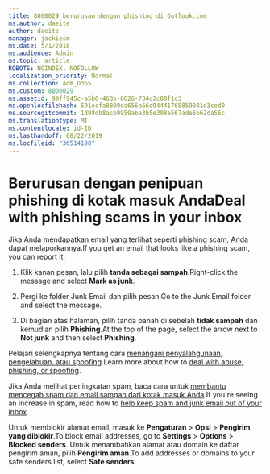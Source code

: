 ```yaml
---
title: 8000029 berurusan dengan phishing di Outlook.com
ms.author: daeite
author: daeite
manager: jackiesm
ms.date: 5/1/2018
ms.audience: Admin
ms.topic: article
ROBOTS: NOINDEX, NOFOLLOW
localization_priority: Normal
ms.collection: Adm_O365
ms.custom: 8000029
ms.assetid: 99ff945c-a5b0-463b-8626-734c2c88f1c3
ms.openlocfilehash: 591ecfa8809ea656a66d94441765859081d3ced0
ms.sourcegitcommit: 1d98db8acb9959aba3b5e308a567ade6b62da56c
ms.translationtype: MT
ms.contentlocale: id-ID
ms.lasthandoff: 08/22/2019
ms.locfileid: "36514190"
---
```

# <a name="deal-with-phishing-scams-in-your-inbox"></a><span data-ttu-id="ae4b5-102">Berurusan dengan penipuan phishing di kotak masuk Anda</span><span class="sxs-lookup"><span data-stu-id="ae4b5-102">Deal with phishing scams in your inbox</span></span>

<span data-ttu-id="ae4b5-103">Jika Anda mendapatkan email yang terlihat seperti phishing scam, Anda dapat melaporkannya.</span><span class="sxs-lookup"><span data-stu-id="ae4b5-103">If you get an email that looks like a phishing scam, you can report it.</span></span>
  
1. <span data-ttu-id="ae4b5-104">Klik kanan pesan, lalu pilih **tanda sebagai sampah**.</span><span class="sxs-lookup"><span data-stu-id="ae4b5-104">Right-click the message and select **Mark as junk**.</span></span> 
    
2. <span data-ttu-id="ae4b5-105">Pergi ke folder Junk Email dan pilih pesan.</span><span class="sxs-lookup"><span data-stu-id="ae4b5-105">Go to the Junk Email folder and select the message.</span></span>
    
3. <span data-ttu-id="ae4b5-106">Di bagian atas halaman, pilih tanda panah di sebelah **tidak sampah** dan kemudian pilih **Phishing**.</span><span class="sxs-lookup"><span data-stu-id="ae4b5-106">At the top of the page, select the arrow next to **Not junk** and then select **Phishing**.</span></span> 
    
<span data-ttu-id="ae4b5-107">Pelajari selengkapnya tentang cara [menangani penyalahgunaan, pengelabuan, atau spoofing](https://go.microsoft.com/fwlink/p/?linkid=873139).</span><span class="sxs-lookup"><span data-stu-id="ae4b5-107">Learn more about how to [deal with abuse, phishing, or spoofing](https://go.microsoft.com/fwlink/p/?linkid=873139).</span></span>
  
<span data-ttu-id="ae4b5-108">Jika Anda melihat peningkatan spam, baca cara untuk [membantu mencegah spam dan email sampah dari kotak masuk Anda](https://go.microsoft.com/fwlink/p/?linkid=873140).</span><span class="sxs-lookup"><span data-stu-id="ae4b5-108">If you're seeing an increase in spam, read how to [help keep spam and junk email out of your inbox](https://go.microsoft.com/fwlink/p/?linkid=873140).</span></span>
  
<span data-ttu-id="ae4b5-109">Untuk memblokir alamat email, masuk ke **Pengaturan** \> **Opsi** \> **Pengirim yang diblokir**.</span><span class="sxs-lookup"><span data-stu-id="ae4b5-109">To block email addresses, go to **Settings** \> **Options** \> **Blocked senders**.</span></span> <span data-ttu-id="ae4b5-110">Untuk menambahkan alamat atau domain ke daftar pengirim aman, pilih **Pengirim aman**.</span><span class="sxs-lookup"><span data-stu-id="ae4b5-110">To add addresses or domains to your safe senders list, select **Safe senders**.</span></span> 
  


